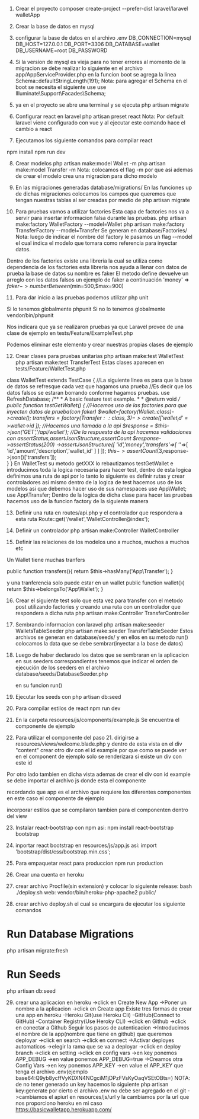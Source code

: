 1. Crear el proyecto
    composer create-project --prefer-dist laravel/laravel walletApp
2. Crear la base de datos en mysql
3. configurar la base de datos en el archivo .env
DB_CONNECTION=mysql
DB_HOST=127.0.0.1
DB_PORT=3306
DB_DATABASE=wallet
DB_USERNAME=root
DB_PASSWORD

4. Si la version de mysql es vieja para no tener errores al momento de la migracion se debe realizar lo siguiente
    en el archivo app/AppServiceProvider.php
    en la funcion boot
    se agrega la linea
    Schema::defaultStringLength(191);
Nota: para agregar el Schema en el boot se necesita el siguiente use
    use Illuminate\Support\Facades\Schema;
5. ya en el proyecto se abre una terminal y se ejecuta
    php artisan migrate

6. Configurar react en laravel
    php artisan preset react
Nota: Por default laravel viene configurado con vue y al ejecutar este comando hace el cambio a react

7. Ejecutamos los siguiente comandos para compilar react

npm install
npm run dev

8. Crear modelos
    php artisan make:model Wallet -m
    php artisan make:model Transfer -m
Nota: colocamos el flag -m por que asi ademas de crear el modelo crea una migracion para dicho modelo
9. En las migraciones generadas database/migrations/
    En las funciones up de dichas migraciones
    colocamos los campos que queremos que tengan nuestras tablas al ser creadas por medio de 
    php artisan migrate

10. Para pruebas vamos a utilizar factories
    Esta capa de factories nos va a servir para insertar informacion falsa durante las pruebas.
    php artisan make:factory WalletFactory --model=Wallet
    php artisan make:factory TransferFactory --model=Transfer
Se generan en database/Factories/
Nota: luego de indicar el nombre del factory le pasamos un flag --model el cual indica el modelo que tomara como referencia para inyectar datos.

Dentro de los factories existe una libreria la cual 
se utiliza como dependencia de los factories esta libreria nos ayuda a llenar con datos de prueba la base de datos su nombre es faker
El metodo define devuelve un arreglo con los datos falsos
un ejemplo de faker a continuación
'money' => $faker->numberBetween($min=500,$max=900)

 
11. Para dar inicio a las pruebas podemos utilizar php unit

Si lo tenemos globalmente
phpunit
Si no lo tenemos globalmente
vendor/bin/phpunit

Nos indicara que ya se realizaron pruebas ya que Laravel provee de una clase de ejemplo en 
tests/Feature/ExampleTest.php

Podemos eliminar este elemento y crear nuestras propias clases de ejemplo

12. Crear clases para pruebas unitarias
    php artisan make:test WalletTest
    php artisan make:test TransferTest
    Estas clases aparecen en tests/Feature/WalletTest.php

class WalletTest extends TestCase
{
    //La siguiente linea es para que la base de datos se refresque cada vez que hagamos una prueba
    //Es decir que los datos falsos se estaran borrando conforme hagamos pruebas.
    use RefreshDatabase;
    /**
     * A basic feature test example.
     *
     * @return void
     */
    public function testGetWallet()
    {
        //Hacemos uso de las factories para que inyecten datos de prueba(con faker)
        $wallet=factory(Wallet::class)->create();
        $transfers=factory(Transfer::class,3)->create([
            'wallet_id'=>$wallet->id
        ]);
        //Hacemos una llamada a la api
        $response = $this->json('GET','/api/wallet');
        //De la respuesta de la api hacemos validaciones con assertStatus,assertJsonStructure,assertCount 
        $response->assertStatus(200)
                ->assertJsonStructure([
                    'id','money','transfers'=>[
                        '*'=>[
                            'id','amount','description','wallet_id'
                        ]
                    ]
                ]); 
        $this->assertCount(3,$response->json()['transfers']);       
    }
}
En WalletTest su metodo getXXX lo rebautizamos testGetWallet
e introducimos toda la logica necesaria para hacer test, dentro de esta logica definimos una ruta
de api por lo tanto lo siguiente es definir rutas y crear controladores asi mismo dentro de la logica
de test hacemos uso de los modelos asi que debemos hacer uso de sus namespaces
use App\Wallet;
use App\Transfer;
Dentro de la logica de dicha clase para hacer las pruebas hacemos uso de la funcion factory
de la siguiente manera

13. Definir una ruta en routes/api.php y el controlador que respondera a esta ruta
    Route::get('/wallet','WalletController@index');
14. Definir un controlador
    php artisan make:Controller WalletController

15. Definir las relaciones de los modelos uno a muchos, muchos a muchos etc

Un Wallet tiene muchas tranfers

public function transfers(){
        return $this->hasMany('App\Transfer');
}

y una tranferencia solo puede estar en un wallet
public function wallet(){
        return $this->belongsTo('App\Wallet');
}

16. Crear el siguiente test solo que esta vez para transfer con el metodo post utilizando factories y 
creando una ruta con un controlador que respondera 
a dicha ruta
    php artisan make:Controller TransferController

17. Sembrando informacion con laravel
    php artisan make:seeder WalletsTableSeeder
    php artisan make:seeder TransferTableSeeder
Estos archivos se generan en database/seeds/
y en ellos en su metodo run() colocamos la data
que se debe sembrar(inyectar a la base de datos)

18. Luego de haber declarado los datos que se sembraran en la aplicacion 
    en sus seeders correspondientes tenemos que indicar el orden 
    de ejecución de los seeders en el archivo
    database/seeds/DatabaseSeeder.php

    en  su funcion run()

19. Ejecutar los seeds con
    php artisan db:seed

20. Para compilar estilos de react
    npm run dev

21. En la carpeta resources/js/components/example.js
Se encuentra el componente de ejemplo

22. Para utilizar el componente del paso 21.
dirigirse a resources/views/welcome.blade.php
y dentro de esta vista en el div "content"
crear otro div con el id example por que como se puede ver en el component de ejemplo solo se renderizara si existe un div con este id

Por otro lado tambien en dicha vista ademas de crear el div con id example se debe importar el archivo js donde esta el componente
<script type="text/javascript" src="js/app.js">
</script>

recordando que app es el archivo que requiere los diferentes componentes en este caso el componente de ejemplo

incorporar estilos que se compilaron tambien para el componenten dentro del view

<link rel="stylesheet" href="css/app.css">

23. Instalar react-bootstrap con npm asi:
    npm install react-bootstrap bootstrap

24. inportar react bootstrap en
    resources/js/app.js
    asi:
    import 'bootstrap/dist/css/bootstrap.min.css';

25. Para empaquetar react para produccion 
npm run production

26. Crear una cuenta en heroku

27. crear archivo Procfile(sin extension) y colocar lo siguiente
release: bash ./deploy.sh
web: vendor/bin/heroku-php-apache2 public/

28. crear archivo deploy.sh el cual se encargara de ejecutar los siguiente comandos

# Run Database Migrations
php artisan migrate:fresh

# Run Seeds

php artisan db:seed

29. crear una aplicacion en heroku
->click en Create New App
->Poner un nombre a la aplicacion
->click en Create app
Existe tres formas de crear una app en heroku
-Heroku Git(use Heroku Cli)
-GitHub(Connect to GitHub)
-Container Registry(Use Heroky CLI)
->click en Github
->click en conectar a Github
Seguir los pasos de autenticacion
->Introducimos el nombre de la app(nombre que tiene en github) que queremos deployar 
->click en search
->click en connect
->Activar deployes automaticos
->elegir la rama que se va a deployar
->click en deploy branch
->click en setting
->click en config vars
->en key ponemos APP_DEBUG
->en value ponemos APP_DEBUG=true
->Creamos otra Config Vars
->en key ponemos APP_KEY
->en value el APP_KEY que tenga el archivo .env(ejemplo base64:Q9yb8ycffVyKDXN4NCgciM1jDPzFVsKyOaqVSEtOBts=)
NOTA: de no tener generado un key hacemos lo siguiente
php artisan key:generate
por cierto el archivo .env no debe ser agregado en el git
->cambiamos el apiurl en resources/js/url y la cambiamos por la url que nos proporciono heroku
en mi caso https://basicwalletapp.herokuapp.com/
